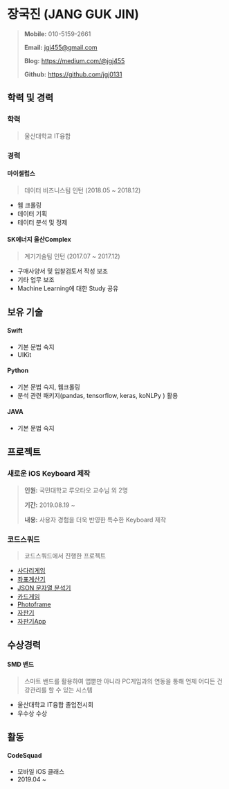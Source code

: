 # 장국진 (JANG GUK JIN)

> **Mobile:** 010-5159-2661
>
> **Email:** jgj455@gmail.com
>
> **Blog:** https://medium.com/@jgj455
>
> **Github:** https://github.com/jgj0131

## 학력 및 경력

### 학력

> 울산대학교 IT융합

### 경력

#### 마이셀럽스

> 데이터 비즈니스팀 인턴 (2018.05 ~ 2018.12)

- 웹 크롤링
- 데이터 기획
- 테이터 분석 및 정제

#### SK에너지 울산Complex

> 계기기술팀 인턴 (2017.07 ~ 2017.12)

- 구매사양서 및 입찰검토서 작성 보조
- 기타 업무 보조
- Machine Learning에 대한 Study 공유

## 보유 기술

#### Swift

- 기본 문법 숙지
- UIKit

#### Python

- 기본 문법 숙지, 웹크롤링
- 분석 관련 패키지(pandas, tensorflow, keras, koNLPy ) 활용

#### JAVA

- 기본 문법 숙지

## 프로젝트

### 새로운 iOS Keyboard 제작

> **인원:** 국민대학교 루오타오 교수님 외 2명
>
> **기간:** 2019.08.19 ~
>
> **내용:** 사용자 경험을 더욱 반영한 특수한 Keyboard 제작

### 코드스쿼드

> 코드스쿼드에서 진행한 프로젝트

- [사다리게임](https://github.com/jgj0131/swift-laddergame)
- [좌표계산기](https://github.com/jgj0131/swift-coordinate)
- [JSON 문자열 분석기](https://github.com/jgj0131/swift-jsonparser)
- [카드게임](https://github.com/jgj0131/swift-cardgame)
- [Photoframe](https://github.com/jgj0131/swift-photoframe)
- [자판기](https://github.com/jgj0131/swift-vendingmachine)
- [자판기App](https://github.com/jgj0131/swift-vendingmachineapp)

## 수상경력

#### SMD 밴드

> 스마트 밴드를 활용하여 앱뿐만 아니라 PC게임과의 연동을 통해 언제 어디든 건강관리를 할 수 있는 시스템

- 울산대학교 IT융합 졸업전시회
- 우수상 수상

## 활동

#### CodeSquad

- 모바일 iOS 클래스
- 2019.04 ~

